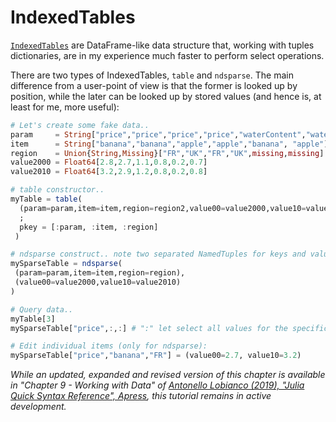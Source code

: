 # IndexedTables

[`IndexedTables`](https://github.com/JuliaComputing/IndexedTables.jl) are DataFrame-like data structure that, working with tuples dictionaries, are in my experience much faster to perform select operations.

There are two types of IndexedTables, `table` and `ndsparse`. The main difference from a user-point of view is that the former is looked up by position, while the later can be looked up by stored values (and hence is, at least for me, more useful):


```Julia
# Let's create some fake data..
param     = String["price","price","price","price","waterContent","waterContent"]
item      = String["banana","banana","apple","apple","banana", "apple"]
region    = Union{String,Missing}["FR","UK","FR","UK",missing,missing]
value2000 = Float64[2.8,2.7,1.1,0.8,0.2,0.7]
value2010 = Float64[3.2,2.9,1.2,0.8,0.2,0.8]

# table constructor..
myTable = table(
  (param=param,item=item,region=region2,value00=value2000,value10=value2010)
  ;
  pkey = [:param, :item, :region]
 )

# ndsparse construct.. note two separated NamedTuples for keys and values..
mySparseTable = ndsparse(
 (param=param,item=item,region=region),
 (value00=value2000,value10=value2010)
)

# Query data..
myTable[3]
mySparseTable["price",:,:] # ":" let select all values for the specific dimension

# Edit individual items (only for ndsparse):
mySparseTable["price","banana","FR"] = (value00=2.7, value10=3.2)
```


_While an updated, expanded and revised version of this chapter is available in "Chapter 9 - Working with Data" of [Antonello Lobianco (2019), "Julia Quick Syntax Reference", Apress](https://julia-book.com), this tutorial remains in active development._
